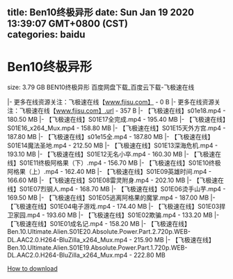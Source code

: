 
title: Ben10终极异形
date: Sun Jan 19 2020 13:39:07 GMT+0800 (CST)    
categories: baidu
---

# Ben10终极异形
size: 3.79 GB
 BEN10终极异形 百度网盘下载_百度云下载-飞极速在线
 
|- 更多在线资源关注：飞极速在线【www.fjisu.com】 - 0 B
|- 更多在线资源关注：飞极速在线【www.fjisu.com】.url - 357 B
|- 【飞极速在线】s01e18.mp4 - 180.50 MB
|- 【飞极速在线】S01E17全完成.mp4 - 195.40 MB
|- 【飞极速在线】S01E16_x264_Mux.mp4 - 158.80 MB
|- 【飞极速在线】S01E15天外方宫.mp4 - 187.80 MB
|- 【飞极速在线】s01e15全.mp4 - 187.80 MB
|- 【飞极速在线】S01E14魔法圣地.mp4 - 212.50 MB
|- 【飞极速在线】S01E13深海危机.mp4 - 193.10 MB
|- 【飞极速在线】S01E12无名小卒.mp4 - 160.30 MB
|- 【飞极速在线】S01E11终极阿格果（下）.mp4 - 156.70 MB
|- 【飞极速在线】S01E10终极阿格果（上）.mp4 - 162.40 MB
|- 【飞极速在线】S01E09英雄时间.mp4 - 166.60 MB
|- 【飞极速在线】S01E08雷灵附身.mp4 - 202.10 MB
|- 【飞极速在线】S01E07烈钢人.mp4 - 168.70 MB
|- 【飞极速在线】S01E06烫手山芋.mp4 - 169.50 MB
|- 【飞极速在线】S01E05逃离阿格果的魔掌.mp4 - 187.00 MB
|- 【飞极速在线】S01E04电子游戏.mp4 - 174.40 MB
|- 【飞极速在线】S01E03捍卫家园.mp4 - 193.60 MB
|- 【飞极速在线】S01E02欺骗.mp4 - 133.20 MB
|- 【飞极速在线】S01E01成名记.mp4 - 158.20 MB
|- 【飞极速在线】Ben.10.Ultimate.Alien.S01E20.Absolute.Power.Part.2.720p.WEB-DL.AAC2.0.H264-BluZilla_x264_Mux.mp4 - 215.90 MB
|- 【飞极速在线】Ben.10.Ultimate.Alien.S01E19.Absolute.Power.Part.1.720p.WEB-DL.AAC2.0.H264-BluZilla_x264_Mux.mp4 - 222.80 MB

[How to download](https://bpcam.bemobtrk.com/go/2ceec3aa-1ca2-46d6-b9ff-aaa5c184517c?jno=3362)